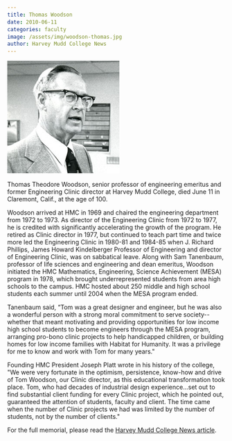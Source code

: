 ```yaml
---
title: Thomas Woodson
date: 2010-06-11
categories: faculty
image: /assets/img/woodson-thomas.jpg
author: Harvey Mudd College News
---
```

![Thomas Theodore Woodson](/assets/img/woodson-thomas.jpg)

Thomas Theodore Woodson, senior professor of engineering emeritus and former Engineering Clinic director at Harvey Mudd College, died June 11 in Claremont, Calif., at the age of 100.

Woodson arrived at HMC in 1969 and chaired the engineering department from 1972 to 1973. As director of the Engineering Clinic from 1972 to 1977, he is credited with significantly accelerating the growth of the program. He retired as Clinic director in 1977, but continued to teach part time and twice more led the Engineering Clinic in 1980-81 and 1984-85 when J. Richard Phillips, James Howard Kindelberger Professor of Engineering and director of Engineering Clinic, was on sabbatical leave. Along with Sam Tanenbaum, professor of life sciences and engineering and dean emeritus, Woodson initiated the HMC Mathematics, Engineering, Science Achievement (MESA) program in 1978, which brought underrepresented students from area high schools to the campus. HMC hosted about 250 middle and high school students each summer until 2004 when the MESA program ended.

Tanenbaum said, “Tom was a great designer and engineer, but he was also a wonderful person with a strong moral commitment to serve society--whether that meant motivating and providing opportunities for low income high school students to become engineers through the MESA program, arranging pro-bono clinic projects to help handicapped children, or building homes for low income families with Habitat for Humanity. It was a privilege for me to know and work with Tom for many years."

Founding HMC President Joseph Platt wrote in his history of the college, "We were very fortunate in the optimism, persistence, know-how and drive of Tom Woodson, our Clinic director, as this educational transformation took place. Tom, who had decades of industrial design experience...set out to find substantial client funding for every Clinic project, which he pointed out, guaranteed the attention of students, faculty and client. The time came when the number of Clinic projects we had was limited by the number of students, not by the number of clients."

For the full memorial, please read the [Harvey Mudd College News article](https://www.hmc.edu/non-wp-sites/old-news/woodson-professor-emeritus-dies.php).
